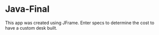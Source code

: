 # Java-Final
This app was created using JFrame. Enter specs to determine the cost to have a custom desk built.
